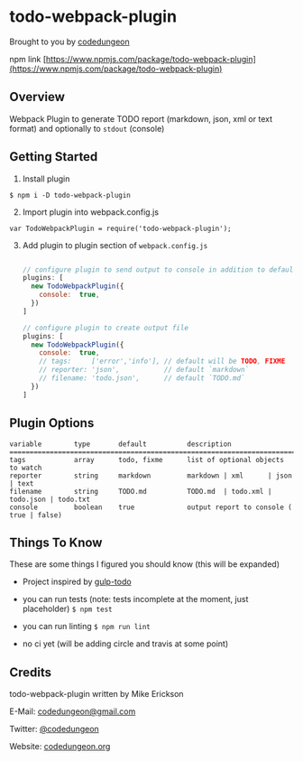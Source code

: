 # todo-webpack-plugin
Brought to you by [codedungeon](http://www.codedungeon.org)

npm link [https://www.npmjs.com/package/todo-webpack-plugin](https://www.npmjs.com/package/todo-webpack-plugin)

## Overview
Webpack Plugin to generate TODO report (markdown, json, xml or text format) and optionally to `stdout` (console)

## Getting Started

1. Install plugin

`$ npm i -D todo-webpack-plugin`

2. Import plugin into webpack.config.js

`var TodoWebpackPlugin = require('todo-webpack-plugin');`

3. Add plugin to plugin section of `webpack.config.js`

    ```javascript

    // configure plugin to send output to console in addition to default file
    plugins: [
      new TodoWebpackPlugin({
        console:  true,
      })
    ]

    // configure plugin to create output file
    plugins: [
      new TodoWebpackPlugin({
        console:  true,
        // tags:     ['error','info'], // default will be TODO, FIXME
        // reporter: 'json',           // default `markdown`
        // filename: 'todo.json',      // default `TODO.md`
      })
    ]
    ```

## Plugin Options

```
variable        type       default          description
=====================================================================================
tags            array      todo, fixme      list of optional objects to watch
reporter        string     markdown         markdown | xml      | json      | text
filename        string     TODO.md          TODO.md  | todo.xml | todo.json | todo.txt
console         boolean    true             output report to console ( true | false)
```

## Things To Know
These are some things I figured you should know (this will be expanded)

- Project inspired by [gulp-todo](https://www.npmjs.com/package/gulp-todo)

- you can run tests (note: tests incomplete at the moment, just placeholder)
  `$ npm test`

- you can run linting
  `$ npm run lint`

- no ci yet (will be adding circle and travis at some point)

## Credits

todo-webpack-plugin written by Mike Erickson

E-Mail: [codedungeon@gmail.com](mailto:codedungeon@gmail.com)

Twitter: [@codedungeon](http://twitter.com/codedungeon)

Website: [codedungeon.org](http://codedungeon.org)
